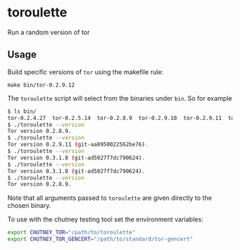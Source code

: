 # toroulette
Run a random version of tor

## Usage

Build specific versions of `tor` using the makefile rule:

```
make bin/tor-0.2.9.12
```

The `toroulette` script will select from the binaries under `bin`. So for
example

```bash
$ ls bin/
tor-0.2.4.27  tor-0.2.5.14  tor-0.2.8.9  tor-0.2.9.10  tor-0.2.9.11  tor-0.2.9.12  tor-0.3.0.10  tor-0.3.1.7  tor-0.3.1.8
$ ./toroulette --version
Tor version 0.2.8.9.
$ ./toroulette --version
Tor version 0.2.9.11 (git-aa8950022562be76).
$ ./toroulette --version
Tor version 0.3.1.8 (git-ad5027f7dc790624).
$ ./toroulette --version
Tor version 0.3.1.8 (git-ad5027f7dc790624).
$ ./toroulette --version
Tor version 0.2.8.9.
```

Note that all arguments passed to `toroulette` are given directly to the
chosen binary.

To use with the chutney testing tool set the environment variables:

```bash
export CHUTNEY_TOR="/path/to/toroulette"
export CHUTNEY_TOR_GENCERT="/path/to/standard/tor-gencert"
```
